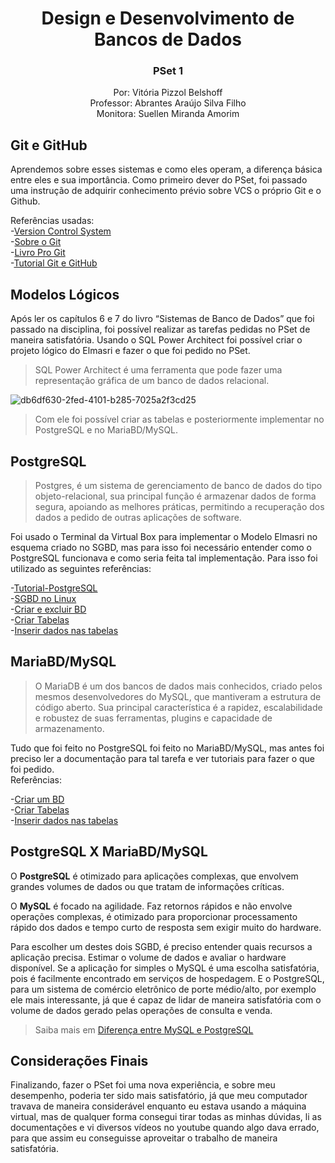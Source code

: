 <div align="center">
  
  # Design e Desenvolvimento de Bancos de Dados
  ### PSet 1
  
Por: Vitória Pizzol Belshoff </br>
Professor: Abrantes Araújo Silva Filho </br>
Monitora: Suellen Miranda Amorim 

  </div>
  

## Git e GitHub
Aprendemos sobre esses sistemas e como eles operam, a diferença básica entre eles e sua importância.
Como primeiro dever do PSet, foi passado uma instrução de adquirir conhecimento prévio sobre VCS o próprio Git e o Github.
    
  Referências usadas: </br>
   -[Version Control System](https://git-scm.com/book/en/v2/Getting-Started-About-Version-Control) </br>
   -[Sobre o Git](https://git-scm.com/about) </br>
   -[Livro Pro Git](https://git-scm.com/book/en/v2) </br>
   -[Tutorial Git e GitHub](https://www.youtube.com/watch?v=kB5e-gTAl_s)
   
   ## Modelos Lógicos
   Após ler os capítulos 6 e 7 do livro “Sistemas de Banco de Dados” que foi passado na disciplina, foi possível realizar as tarefas pedidas no PSet de maneira satisfatória.
   Usando o SQL Power Architect foi possível criar o projeto lógico do Elmasri e fazer o que foi pedido no PSet.
   >SQL Power Architect é uma ferramenta que pode fazer uma representação gráfica de um banco de dados relacional.
   
   ![db6df630-2fed-4101-b285-7025a2f3cd25](https://user-images.githubusercontent.com/103432976/165194449-bb6fe3ef-6697-4f17-bc8e-bf1fe3694b1c.jpg)
>Com ele foi possível criar as tabelas e posteriormente implementar no PostgreSQL e no MariaBD/MySQL.
   
   
 ## PostgreSQL
 >Postgres, é um sistema de gerenciamento de banco de dados do tipo objeto-relacional, sua principal função é armazenar dados de forma segura, apoiando as melhores práticas, permitindo a recuperação dos dados a pedido de outras aplicações de software. </br>

 Foi usado o Terminal da Virtual Box para implementar o Modelo Elmasri no esquema criado no SGBD, mas para isso foi necessário entender como o PostgreSQL funcionava e como seria feita tal implementação. Para isso foi utilizado as seguintes referências: </br>
 
  -[Tutorial-PostgreSQL](https://www.devmedia.com.br/postgresql-tutorial/33025) </br>
  -[SGBD no Linux](https://www.youtube.com/watch?v=Phkf71aZL7A&list=PLucm8g_ezqNoAkYKXN_zWupyH6hQCAwxY&index=3) </br>
  -[Criar e excluir BD](https://www.youtube.com/watch?v=rw972yYVGcM&list=PLucm8g_ezqNoAkYKXN_zWupyH6hQCAwxY&index=10) </br>
  -[Criar Tabelas](https://www.youtube.com/watch?v=S7r4zQX769g&list=PLucm8g_ezqNoAkYKXN_zWupyH6hQCAwxY&index=12) </br>
  -[Inserir dados nas tabelas](https://www.youtube.com/watch?v=vOJdflliU_E&list=PLucm8g_ezqNoAkYKXN_zWupyH6hQCAwxY&index=13)
  
  ## MariaBD/MySQL
   
   >O MariaDB é um dos bancos de dados mais conhecidos, criado pelos mesmos desenvolvedores do MySQL, que mantiveram a estrutura de código aberto. Sua principal característica é a rapidez, escalabilidade e robustez de suas ferramentas, plugins e capacidade de armazenamento.</br>

Tudo que foi feito no PostgreSQL foi feito no MariaBD/MySQL, mas antes foi preciso ler a documentação para tal tarefa e ver tutoriais para fazer o que foi pedido.</br>
Referências:

-[Criar um BD](https://www.youtube.com/watch?v=8rC_FsQX7xo&list=PL3bGLnkkGnuUOB9YjjVDty6aCJApvkw8O&index=3) </br>
-[Criar Tabelas](https://www.youtube.com/watch?v=ZAd7ryywTWE&list=PL3bGLnkkGnuUOB9YjjVDty6aCJApvkw8O&index=4) </br>
-[Inserir dados nas tabelas](https://www.youtube.com/watch?v=8GNE5rd8NLs&list=PL3bGLnkkGnuUOB9YjjVDty6aCJApvkw8O&index=6) </br>

## PostgreSQL X MariaBD/MySQL

O **PostgreSQL** é otimizado para aplicações complexas, que envolvem grandes volumes de dados ou que tratam de informações críticas.

O **MySQL** é focado na agilidade. Faz retornos rápidos e não envolve operações complexas, é otimizado para proporcionar processamento rápido dos dados e tempo curto de resposta sem exigir muito do hardware. 

Para escolher um destes dois SGBD, é preciso entender quais recursos a aplicação precisa. Estimar o volume de dados e avaliar o hardware disponível. Se a aplicação for simples o MySQL é uma escolha satisfatória, pois é facilmente encontrado em serviços de hospedagem. E o PostgreSQL, para um sistema de comércio eletrônico de porte médio/alto, por exemplo ele mais interessante, já que é capaz de lidar de maneira satisfatória com o volume de dados gerado pelas operações de consulta e venda. </br>
>Saiba mais em [Diferença entre MySQL e PostgreSQL](https://pt.differbetween.com/article/difference_between_mysql_and_postgresql)

## Considerações Finais

Finalizando, fazer o PSet foi uma nova experiência, e sobre meu desempenho, poderia ter sido mais satisfatório, já que meu computador travava de maneira considerável enquanto eu estava usando a máquina virtual, mas de qualquer forma consegui tirar todas as minhas dúvidas, li as documentações e vi diversos vídeos no youtube quando algo dava errado, para que assim eu conseguisse aproveitar o trabalho de maneira satisfatória.
